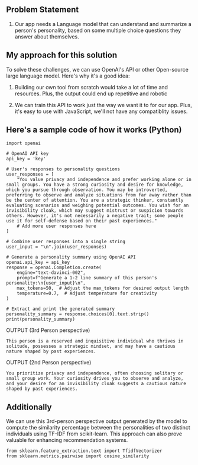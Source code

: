 ## Problem Statement

1. Our app needs a Language model that can understand and summarize a person's personality, based on some multiple choice questions they answer about themselves.

## My approach for this solution

To solve these challenges, we can use OpenAI's API or other Open-source large language model. Here's why it's a good idea:

1. Building our own tool from scratch would take a lot of time and resources. Plus, the output could end up repetitive and robotic

2. We can train this API to work just the way we want it to for our app. Plus, it's easy to use with JavaScript, we'll not have any compatiblity issues.

## Here's a sample code of how it works (Python)
```
import openai

# OpenAI API key
api_key = 'key'

# User's responses to personality questions
user_responses = [
    "You value privacy and independence and prefer working alone or in small groups. You have a strong curiosity and desire for knowledge, which you pursue through observation. You may be introverted, preferring to observe and analyze situations from far away rather than be the center of attention. You are a strategic thinker, constantly evaluating scenarios and weighing potential outcomes. You wish for an invisibility cloak, which may suggest mistrust or suspicion towards others. However, it's not necessarily a negative trait; some people use it for self-defense based on their past experiences."
    # Add more user responses here
]

# Combine user responses into a single string
user_input = "\n".join(user_responses)

# Generate a personality summary using OpenAI API
openai.api_key = api_key
response = openai.Completion.create(
    engine="text-davinci-002",
    prompt=f"Generate a 1-2 line summary of this person's personality:\n{user_input}\n",
    max_tokens=50,  # Adjust the max_tokens for desired output length
    temperature=0.7,  # Adjust temperature for creativity
)

# Extract and print the generated summary
personality_summary = response.choices[0].text.strip()
print(personality_summary)

```
OUTPUT (3rd Person perspective)
```
This person is a reserved and inquisitive individual who thrives in solitude, possesses a strategic mindset, and may have a cautious nature shaped by past experiences.
```
OUTPUT (2nd Person perspective)
```
You prioritize privacy and independence, often choosing solitary or small group work. Your curiosity drives you to observe and analyze, and your desire for an invisibility cloak suggests a cautious nature shaped by past experiences.
```

## Additionally 
We can use this 3rd-person perspective output generated by the model to compute the similarity percentage between the personalities of two distinct individuals using TF-IDF from scikit-learn. This approach can also prove valuable for enhancing recommendation systems.
```
from sklearn.feature_extraction.text import TfidfVectorizer
from sklearn.metrics.pairwise import cosine_similarity
```


